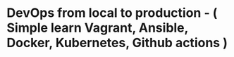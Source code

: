 # DevOps from local to production - ( Simple learn Vagrant, Ansible, Docker, Kubernetes, Github actions ) 
